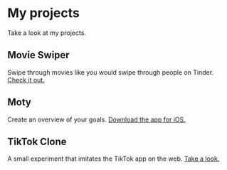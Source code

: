 # My projects

Take a look at my projects.

## Movie Swiper
Swipe through movies like you would swipe through people on Tinder. [Check it out.](tinder-for-movies.now.sh)

## Moty 
Create an overview of your goals. [Download the app for iOS.](https://moty-app.com/ios)

## TikTok Clone
A small experiment that imitates the TikTok app on the web. [Take a look.](https://timjuenemann.github.io/tik-tok-clone/)
